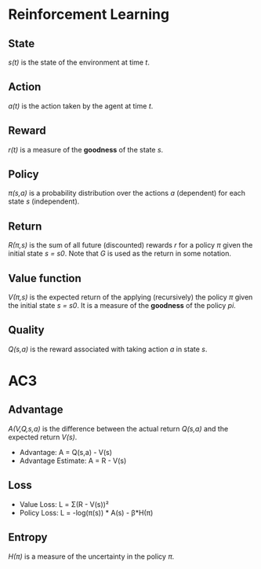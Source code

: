 # Reinforcement Learning
## State
*s(t)* is the state of the environment at time *t*.

## Action
*a(t)* is the action taken by the agent at time *t*.

## Reward
*r(t)* is a measure of the **goodness** of the state *s*.

## Policy
*π(s,a)* is a probability distribution over the actions *a* (dependent) for each state *s* (independent).

## Return
*R(π,s)* is the sum of all future (discounted) rewards *r* for a policy *π* given the initial state *s = s0*.
Note that *G* is used as the return in some notation.

## Value function
*V(π,s)* is the expected return of the applying (recursively) the policy *π* given the initial state *s = s0*.
It is a measure of the **goodness** of the policy *pi*.

## Quality
*Q(s,a)* is the reward associated with taking action *a* in state *s*.

# AC3
## Advantage
*A(V,Q,s,a)* is the difference between the actual return *Q(s,a)* and the expected return *V(s)*.
- Advantage: A = Q(s,a) - V(s)
- Advantage Estimate: A = R - V(s)

## Loss
- Value Loss: L = Σ(R - V(s))²
- Policy Loss: L = -log(π(s)) * A(s) - β*H(π)

## Entropy
*H(π)* is a measure of the uncertainty in the policy *π*.